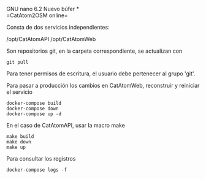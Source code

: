   GNU nano 6.2                                               Nuevo búfer *                                                      
=CatAtom2OSM online=

Consta de dos servicios independientes:

/opt/CatAtomAPI
/opt/CatAtomWeb

Son repositorios git, en la carpeta correspondiente, se actualizan con

    git pull

Para tener permisos de escritura, el usuario debe pertenecer al grupo 'git'.

Para pasar a producción los cambios en CatAtomWeb, reconstruir y reiniciar el servicio

    docker-compose build         
    docker-compose down
    docker-compose up -d

En el caso de CatAtomAPI, usar la macro make

    make build
    make down
    make up

Para consultar los registros

    docker-compose logs -f
